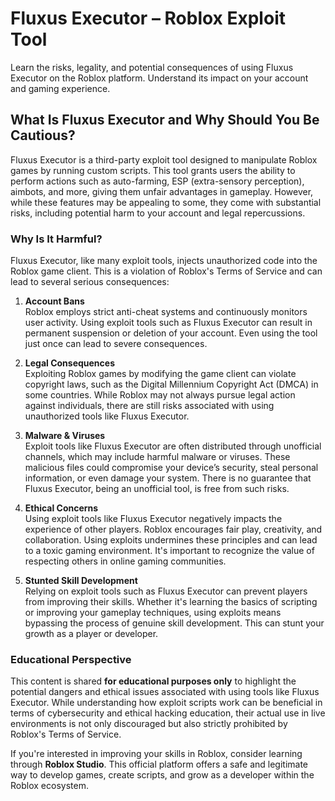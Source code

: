 # Fluxus Executor – Roblox Exploit Tool

Learn the risks, legality, and potential consequences of using Fluxus Executor on the Roblox platform. Understand its impact on your account and gaming experience.

## What Is Fluxus Executor and Why Should You Be Cautious?

Fluxus Executor is a third-party exploit tool designed to manipulate Roblox games by running custom scripts. This tool grants users the ability to perform actions such as auto-farming, ESP (extra-sensory perception), aimbots, and more, giving them unfair advantages in gameplay. However, while these features may be appealing to some, they come with substantial risks, including potential harm to your account and legal repercussions.

### Why Is It Harmful?

Fluxus Executor, like many exploit tools, injects unauthorized code into the Roblox game client. This is a violation of Roblox's Terms of Service and can lead to several serious consequences:

1. **Account Bans**  
   Roblox employs strict anti-cheat systems and continuously monitors user activity. Using exploit tools such as Fluxus Executor can result in permanent suspension or deletion of your account. Even using the tool just once can lead to severe consequences.

2. **Legal Consequences**  
   Exploiting Roblox games by modifying the game client can violate copyright laws, such as the Digital Millennium Copyright Act (DMCA) in some countries. While Roblox may not always pursue legal action against individuals, there are still risks associated with using unauthorized tools like Fluxus Executor.

3. **Malware & Viruses**  
   Exploit tools like Fluxus Executor are often distributed through unofficial channels, which may include harmful malware or viruses. These malicious files could compromise your device’s security, steal personal information, or even damage your system. There is no guarantee that Fluxus Executor, being an unofficial tool, is free from such risks.

4. **Ethical Concerns**  
   Using exploit tools like Fluxus Executor negatively impacts the experience of other players. Roblox encourages fair play, creativity, and collaboration. Using exploits undermines these principles and can lead to a toxic gaming environment. It's important to recognize the value of respecting others in online gaming communities.

5. **Stunted Skill Development**  
   Relying on exploit tools such as Fluxus Executor can prevent players from improving their skills. Whether it's learning the basics of scripting or improving your gameplay techniques, using exploits means bypassing the process of genuine skill development. This can stunt your growth as a player or developer.

### Educational Perspective

This content is shared **for educational purposes only** to highlight the potential dangers and ethical issues associated with using tools like Fluxus Executor. While understanding how exploit scripts work can be beneficial in terms of cybersecurity and ethical hacking education, their actual use in live environments is not only discouraged but also strictly prohibited by Roblox's Terms of Service.

If you're interested in improving your skills in Roblox, consider learning through **Roblox Studio**. This official platform offers a safe and legitimate way to develop games, create scripts, and grow as a developer within the Roblox ecosystem.

